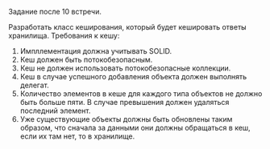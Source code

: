 Задание после 10 встречи.

Разработать класс кеширования, который будет кешировать ответы хранилища. Требования к кешу:
1. Импллементация должна учитывать SOLID.
2. Кеш должен быть потокобезопасным.
3. Кеш не должен использовать потокобезопасные коллекции. 
4. Кеш в случае успешного добавления объекта должен выполнять делегат.
5. Количество элементов в кеше для каждого типа объектов не должно быть больше пяти. В случае превышения должен удаляться последний элемент. 
6. Уже существующие объекты должны быть обновлены таким образом, что сначала за данными они должны обращаться в кеш, если их там нет, то в хранилище.
